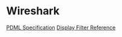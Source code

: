 # Wireshark
[PDML Specification](http://gd.tuwien.ac.at/.vhost/analyzer.polito.it/30alpha/docs/dissectors/PDMLSpec.htm)
[Display Filter Reference](http://www.wireshark.org/docs/dfref/)